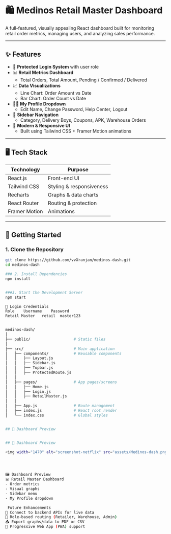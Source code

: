 # 🛍️ Medinos Retail Master Dashboard

A full-featured, visually appealing React dashboard built for monitoring retail order metrics, managing users, and analyzing sales performance.

---

## ✨ Features

- 🔐 **Protected Login System** with user role
- 📊 **Retail Metrics Dashboard**
  - Total Orders, Total Amount, Pending / Confirmed / Delivered
- 📈 **Data Visualizations**
  - Line Chart: Order Amount vs Date
  - Bar Chart: Order Count vs Date
- 🧑‍💼 **My Profile Dropdown**
  - Edit Name, Change Password, Help Center, Logout
- 🧭 **Sidebar Navigation**
  - Category, Delivery Boys, Coupons, APK, Warehouse Orders
- 🎨 **Modern & Responsive UI**
  - Built using Tailwind CSS + Framer Motion animations

---

## 🖥️ Tech Stack

| Technology      | Purpose                  |
|-----------------|--------------------------|
| React.js        | Front-end UI             |
| Tailwind CSS    | Styling & responsiveness |
| Recharts        | Graphs & data charts     |
| React Router    | Routing & protection     |
| Framer Motion   | Animations               |

---

## 🧪 Getting Started

### 1. Clone the Repository
```bash
git clone https://github.com/vvXranjan/medinos-dash.git
cd medinos-dash

### 2. Install Dependencies
npm install


###3. Start the Development Server
npm start

🔐 Login Credentials
Role	Username	Password
Retail Master	retail	master123


medinos-dash/
│
├── public/                   # Static files
│
├── src/                      # Main application
│   ├── components/           # Reusable components
│   │   ├── Layout.js
│   │   ├── Sidebar.js
│   │   ├── Topbar.js
│   │   ├── ProtectedRoute.js
│   │
│   ├── pages/                # App pages/screens
│   │   ├── Home.js
│   │   ├── Login.js
│   │   ├── RetailMaster.js
│   │
│   ├── App.js                # Route management
│   ├── index.js              # React root render
│   └── index.css             # Global styles


## 📸 Dashboard Preview


## 📸 Dashboard Preview

<img width="1470" alt="screenshot-netflix" src="assets/Medinos-dash.png">




🖼️ Dashboard Preview
📊 Retail Master Dashboard
- Order metrics
- Visual graphs
- Sidebar menu
- My Profile dropdown

 Future Enhancements
🔌 Connect to backend APIs for live data
🔐 Role-based routing (Retailer, Warehouse, Admin)
📤 Export graphs/data to PDF or CSV
📱 Progressive Web App (PWA) support
